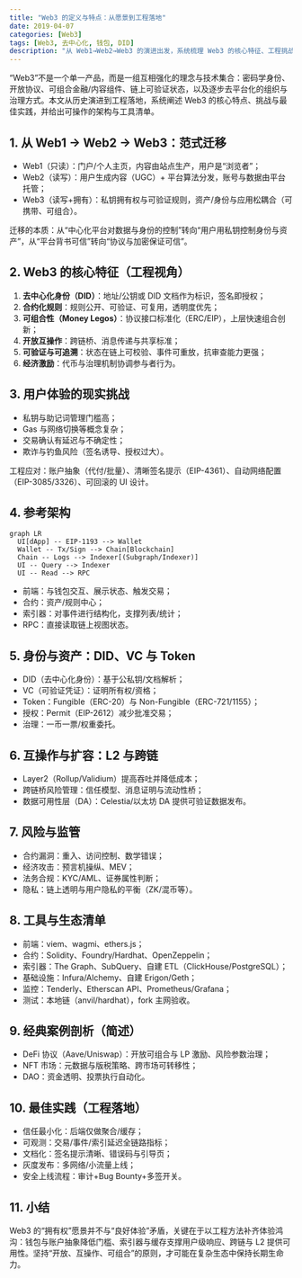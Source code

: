 ```yaml
---
title: "Web3 的定义与特点：从愿景到工程落地"
date: 2019-04-07
categories: [Web3]
tags: [Web3, 去中心化, 钱包, DID]
description: "从 Web1→Web2→Web3 的演进出发，系统梳理 Web3 的核心特征、工程挑战与落地实践，附参考架构、身份与资产、互操作与扩容、风险与工具清单。"
---
```


“Web3”不是一个单一产品，而是一组互相强化的理念与技术集合：密码学身份、开放协议、可组合金融/内容组件、链上可验证状态，以及逐步去平台化的组织与治理方式。本文从历史演进到工程落地，系统阐述 Web3 的核心特点、挑战与最佳实践，并给出可操作的架构与工具清单。

## 1. 从 Web1 → Web2 → Web3：范式迁移
- Web1（只读）：门户/个人主页，内容由站点生产，用户是“浏览者”；
- Web2（读写）：用户生成内容（UGC）+ 平台算法分发，账号与数据由平台托管；
- Web3（读写+拥有）：私钥拥有权与可验证规则，资产/身份与应用松耦合（可携带、可组合）。

迁移的本质：从“中心化平台对数据与身份的控制”转向“用户用私钥控制身份与资产”，从“平台背书可信”转向“协议与加密保证可信”。

## 2. Web3 的核心特征（工程视角）
1) **去中心化身份（DID）**：地址/公钥或 DID 文档作为标识，签名即授权；
2) **合约化规则**：规则公开、可验证、可复用，透明度优先；
3) **可组合性（Money Legos）**：协议接口标准化（ERC/EIP），上层快速组合创新；
4) **开放互操作**：跨链桥、消息传递与共享标准；
5) **可验证与可追溯**：状态在链上可校验、事件可重放，抗审查能力更强；
6) **经济激励**：代币与治理机制协调参与者行为。

## 3. 用户体验的现实挑战
- 私钥与助记词管理门槛高；
- Gas 与网络切换等概念复杂；
- 交易确认有延迟与不确定性；
- 欺诈与钓鱼风险（签名诱导、授权过大）。

工程应对：账户抽象（代付/批量）、清晰签名提示（EIP-4361）、自动网络配置（EIP-3085/3326）、可回滚的 UI 设计。

## 4. 参考架构
```mermaid
graph LR
  UI[dApp] -- EIP-1193 --> Wallet
  Wallet -- Tx/Sign --> Chain[Blockchain]
  Chain -- Logs --> Indexer[(Subgraph/Indexer)]
  UI -- Query --> Indexer
  UI -- Read --> RPC
```
- 前端：与钱包交互、展示状态、触发交易；
- 合约：资产/规则中心；
- 索引器：对事件进行结构化，支撑列表/统计；
- RPC：直接读取链上视图状态。

## 5. 身份与资产：DID、VC 与 Token
- DID（去中心化身份）：基于公私钥/文档解析；
- VC（可验证凭证）：证明所有权/资格；
- Token：Fungible（ERC-20）与 Non-Fungible（ERC-721/1155）；
- 授权：Permit（EIP-2612）减少批准交易；
- 治理：一币一票/权重委托。

## 6. 互操作与扩容：L2 与跨链
- Layer2（Rollup/Validium）提高吞吐并降低成本；
- 跨链桥风险管理：信任模型、消息证明与流动性桥；
- 数据可用性层（DA）：Celestia/以太坊 DA 提供可验证数据发布。

## 7. 风险与监管
- 合约漏洞：重入、访问控制、数学错误；
- 经济攻击：预言机操纵、MEV；
- 法务合规：KYC/AML、证券属性判断；
- 隐私：链上透明与用户隐私的平衡（ZK/混币等）。

## 8. 工具与生态清单
- 前端：viem、wagmi、ethers.js；
- 合约：Solidity、Foundry/Hardhat、OpenZeppelin；
- 索引器：The Graph、SubQuery、自建 ETL（ClickHouse/PostgreSQL）；
- 基础设施：Infura/Alchemy、自建 Erigon/Geth；
- 监控：Tenderly、Etherscan API、Prometheus/Grafana；
- 测试：本地链（anvil/hardhat），fork 主网验收。

## 9. 经典案例剖析（简述）
- DeFi 协议（Aave/Uniswap）：开放可组合与 LP 激励、风险参数治理；
- NFT 市场：元数据与版税策略、跨市场可转移性；
- DAO：资金透明、投票执行自动化。

## 10. 最佳实践（工程落地）
- 信任最小化：后端仅做聚合/缓存；
- 可观测：交易/事件/索引延迟全链路指标；
- 文档化：签名提示清晰、错误码与引导页；
- 灰度发布：多网络/小流量上线；
- 安全上线流程：审计+Bug Bounty+多签开关。

## 11. 小结
Web3 的“拥有权”愿景并不与“良好体验”矛盾，关键在于以工程方法补齐体验鸿沟：钱包与账户抽象降低门槛、索引器与缓存支撑用户级响应、跨链与 L2 提供可用性。坚持“开放、互操作、可组合”的原则，才可能在复杂生态中保持长期生命力。
